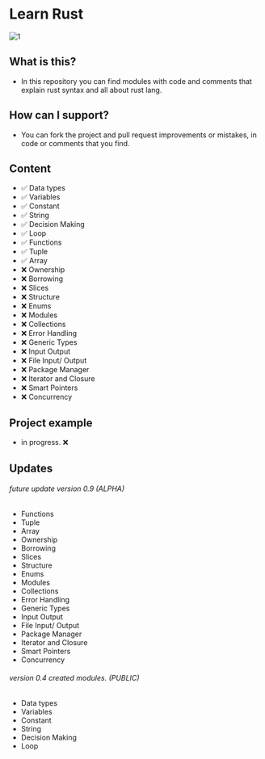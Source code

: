 # Learn Rust

![1](https://user-images.githubusercontent.com/62218857/178111346-c40b4b23-3c83-4c9c-b3ca-af29797da117.jpg)

## What is this?
* In this repository you can find modules with code and comments that explain rust syntax and all about rust lang.

## How can I support?
* You can fork the project and pull request improvements or mistakes, in code or comments that you find.

## Content
- ✅ Data types
- ✅ Variables
- ✅ Constant
- ✅ String
- ✅ Decision Making
- ✅ Loop
- ✅ Functions
- ✅ Tuple
- ✅ Array
- ❌ Ownership
- ❌ Borrowing
- ❌ Slices
- ❌ Structure
- ❌ Enums
- ❌ Modules
- ❌ Collections
- ❌ Error Handling
- ❌ Generic Types
- ❌ Input Output
- ❌ File Input/ Output
- ❌ Package Manager
- ❌ Iterator and Closure
- ❌ Smart Pointers
- ❌ Concurrency

## Project example
- in progress. ❌

## Updates

###### future update version 0.9 (ALPHA)
- Functions
- Tuple
- Array
- Ownership
- Borrowing
- Slices
- Structure
- Enums
- Modules
- Collections
- Error Handling
- Generic Types
- Input Output
- File Input/ Output
- Package Manager
- Iterator and Closure
- Smart Pointers
- Concurrency

###### version 0.4 created modules. (PUBLIC)
- Data types
- Variables
- Constant
- String
- Decision Making
- Loop